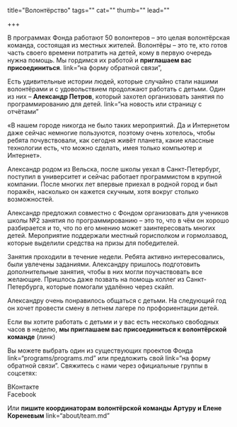 
title="Волонтёрство"
tags=""
cat=""
thumb=""
lead=""

+++

В программах Фонда работают 50 волонтеров – это целая волонтёрская команда, состоящая из местных жителей. Волонтёры – это те, кто готов часть своего времени потратить на детей, кому в первую очередь нужна помощь. Мы гордимся их работой и <b>приглашаем вас присоединиться</b>. link=“на форму обратной связи”,

<p>Есть удивительные истории людей, которые случайно стали нашими волонтёрами и с удовольствием продолжают работать с детьми. Один из них – <b>Александр Петров</b>, который захотел организовать занятия по программированию для детей. link=“на новость или страницу с отчётами”

«В нашем городе никогда не было таких мероприятий. Да и Интернетом даже сейчас немногие пользуются, поэтому очень хотелось, чтобы ребята почувствовали, как сегодня живёт планета, какие классные технологии есть, что можно сделать, имея только компьютер и Интернет». 

Александр родом из Вельска, после школы уехал в Санкт-Петербург, поступил в университет и сейчас работает программистом в крупной компании. После многих лет впервые приехал в родной город и был поражён, насколько он кажется скучным, хотя вокруг столько возможностей. 

Александр предложил совместно с Фондом организовать для учеников школы №2 занятия по программированию – это то, что в чём он хорошо разбирается и то, что по его мнению может заинтересовать многих детей. Мероприятие поддержали местный горисполком и гормолзавод, которые выделили средства на призы для победителей. 

Занятия проходили в течение недели. Ребята активно интересовались, были увлечены заданиями. Александру пришлось подготовить дополнительные занятия, чтобы в них могли поучаствовать все желающие. Пришлось даже позвать на помощь коллег из Санкт-Петербурга, которые помогали удалённо через скайп. 

Александру очень понравилось общаться с детьми. На следующий год он хочет провести смену в летнем лагере по профориентации детей. 

Если вы хотите работать с детьми и у вас есть несколько свободных часов в неделю, <b>мы приглашаем вас присоединиться к волонтёрской команде</b> (линк) 

Вы можете выбрать один из существующих проектов Фонда link=“programs/programs.md” или предложить свой link=“на форму обратной связи”. 
Свяжитесь с нами через официальные группы в соцсетях: 

ВКонтакте<br>
Facebook <br>

Или <b>пишите координаторам волонтёрской команды Артуру и Елене Кореневым</b> link=“about/team.md”

